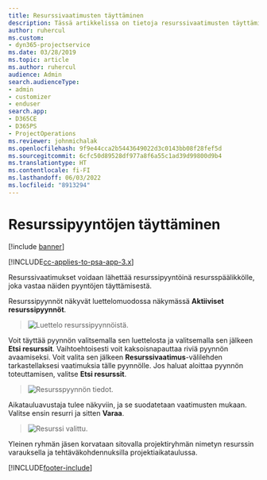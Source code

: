 ```yaml
---
title: Resurssivaatimusten täyttäminen
description: Tässä artikkelissa on tietoja resurssivaatimusten täyttämisestä.
author: ruhercul
ms.custom:
- dyn365-projectservice
ms.date: 03/28/2019
ms.topic: article
ms.author: ruhercul
audience: Admin
search.audienceType:
- admin
- customizer
- enduser
search.app:
- D365CE
- D365PS
- ProjectOperations
ms.reviewer: johnmichalak
ms.openlocfilehash: 9f9e44cca2b5443649022d3c0143bb08f28fef5d
ms.sourcegitcommit: 6cfc50d89528df977a8f6a55c1ad39d99800d9b4
ms.translationtype: HT
ms.contentlocale: fi-FI
ms.lasthandoff: 06/03/2022
ms.locfileid: "8913294"
---
```

# <a name="fulfilling-resource-requests"></a>Resurssipyyntöjen täyttäminen

[!include [banner](../includes/psa-now-project-operations.md)]

[!INCLUDE[cc-applies-to-psa-app-3.x](../includes/cc-applies-to-psa-app-3x.md)]

Resurssivaatimukset voidaan lähettää resurssipyyntöinä resursspäälikkölle, joka vastaa näiden pyyntöjen täyttämisestä.

Resurssipyynnöt näkyvät luettelomuodossa näkymässä **Aktiiviset resurssipyynnöt**.

> ![Luettelo resurssipyynnöistä.](media/Resource-Management-image59.png)

Voit täyttää pyynnön valitsemalla sen luettelosta ja valitsemalla sen jälkeen **Etsi resurssit**. Vaihtoehtoisesti voit kaksoisnapauttaa riviä pyynnön avaamiseksi. Voit valita sen jälkeen **Resurssivaatimus**-välilehden tarkastellaksesi vaatimuksia tälle pyynnölle. Jos haluat aloittaa pyynnön toteuttamisen, valitse **Etsi resurssit**.

> ![Resursspyynnön tiedot.](media/Resource-Management-image60.png)

Aikatauluavustaja tulee näkyviin, ja se suodatetaan vaatimusten mukaan. Valitse ensin resurri ja sitten **Varaa**.

> ![Resurssi valittu.](media/Resource-Management-image61.png)

Yleinen ryhmän jäsen korvataan sitovalla projektiryhmän nimetyn resurssin varauksella ja tehtäväkohdennuksilla projektiaikataulussa.


[!INCLUDE[footer-include](../includes/footer-banner.md)]
